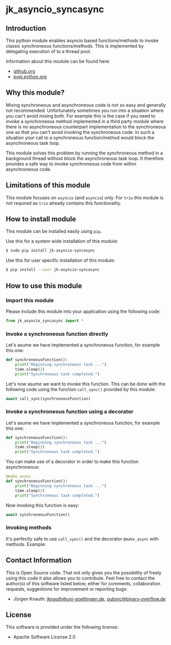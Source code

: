 jk_asyncio_syncasync
==========

Introduction
------------

This python module enables asyncio based functions/methods to invoke classic synchroneous functions/methods. This is implemented by delegating execution of to a thread pool.

Information about this module can be found here:

* [github.org](https://github.com/jkpubsrc/....)
* [pypi.python.org](https://pypi.python.org/pypi/jk_asyncio_syncasync)

Why this module?
----------------

Mixing synchroneous and asynchroneous code is not so easy and generally not recommended. Unfortunately sometimes you run into a situation where you can't avoid mixing both. For example this is the case if you need to invoke a synchroneous method implemented in a third party module where there is no asynchroneous counterpart implementation to the synchroneous one so that you can't avoid invoking the synchroneous code. In such a situation your call to a synchroneous function/method would block the asynchroneous task loop.

This module solves this problem by running the synchroneous method in a background thread without block the asynchroneous task loop. It therefore provides a safe way to invoke synchroneous code from within asynchroneous code.

Limitations of this module
--------------------------

This module focuses on `asyncio` (and `asyncio`) only. For `trio` this module is not required as `trio` already contains this functionality.

How to install module
----------------------

This module can be installed easily using `pip`.

Use this for a system wide installation of this module:

```bash
$ sudo pip install jk-asyncio-syncasync
```

Use this for user specific installation of this module:

```bash
$ pip install --user jk-asyncio-syncasync
```

How to use this module
----------------------

### Import this module

Please include this module into your application using the following code:

```python
from jk_asyncio_syncasync import *
```

### Invoke a synchroneous function directly

Let's asume we have implemented a synchroneous function, for example this one:

```python
def synchroneousFunction():
	print("Beginning synchroneous task ...")
	time.sleep(2)
	print("Synchroneous task completed.")
```

Let's now asume we want to invoke this function. This can be done with the following code using the function `call_sync()` provided by this module:

```python
await call_sync(synchroneousFunction)
```

### Invoke a synchroneous function using a decorator

Let's asume we have implemented a synchroneous function, for example this one:

```python
def synchroneousFunction():
	print("Beginning synchroneous task ...")
	time.sleep(2)
	print("Synchroneous task completed.")
```

You can make use of a decorator in order to make this function asynchroneous:

```python
@make_async
def synchroneousFunction():
	print("Beginning synchroneous task ...")
	time.sleep(2)
	print("Synchroneous task completed.")
```

Now invoking this function is easy:

```python
await synchroneousFunction()
```

### Invoking methods

It's perfectly safe to use `call_sync()` and the decorator `@make_async` with methods. Example:

Contact Information
-------------------

This is Open Source code. That not only gives you the possibility of freely using this code it also
allows you to contribute. Feel free to contact the author(s) of this software listed below, either
for comments, collaboration requests, suggestions for improvement or reporting bugs:

* Jürgen Knauth: jknauth@uni-goettingen.de, pubsrc@binary-overflow.de

License
-------

This software is provided under the following license:

* Apache Software License 2.0



